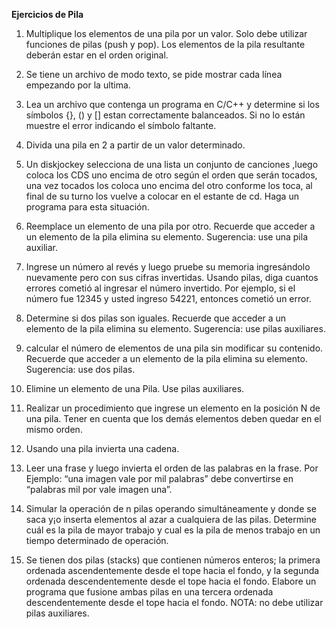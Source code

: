 **Ejercicios de Pila**

1) Multiplique los elementos de una pila por un valor. Solo debe utilizar funciones de pilas 
(push y pop). Los elementos de la pila resultante deberán estar en el orden original.

2) Se tiene un archivo de modo texto, se pide mostrar cada línea empezando por la ultima.

3) Lea un archivo que contenga un programa en C/C++ y determine si los símbolos {}, () y [] estan
correctamente balanceados. Si no lo están muestre el error indicando el símbolo faltante.

4) Divida una pila en 2 a partir de un valor determinado.

5) Un diskjockey selecciona de una lista un conjunto de canciones ,luego coloca los CDS uno
encima de otro según el orden que serán tocados, una vez tocados los coloca uno encima del otro
conforme los toca, al final de su turno los vuelve a colocar en el estante de cd. Haga un programa
para esta situación.

6) Reemplace un elemento de una pila por otro. Recuerde que acceder a un elemento de la pila
elimina su elemento. Sugerencia: use una pila auxiliar.

7) Ingrese un número al revés y luego pruebe su memoria ingresándolo nuevamente pero con sus
cifras invertidas. Usando pilas, diga cuantos errores cometió al ingresar el número invertido. Por
ejemplo, si el número fue 12345 y usted ingreso 54221, entonces cometió un error.

8) Determine si dos pilas son iguales. Recuerde que acceder a un elemento de la pila elimina su
elemento. Sugerencia: use pilas auxiliares.

9) calcular el número de elementos de una pila sin modificar su contenido. Recuerde que acceder
a un elemento de la pila elimina su elemento. Sugerencia: use dos pilas.

10) Elimine un elemento de una Pila. Use pilas auxiliares.

11) Realizar un procedimiento que ingrese un elemento en la posición N de una pila. Tener en
cuenta que los demás elementos deben quedar en el mismo orden.

12) Usando una pila invierta una cadena.

13) Leer una frase y luego invierta el orden de las palabras en la frase. Por Ejemplo: “una imagen
vale por mil palabras” debe convertirse en “palabras mil por vale imagen una”.

14) Simular la operación de n pilas operando simultáneamente y donde se saca y¡o inserta
elementos al azar a cualquiera de las pilas. Determine cuál es la pila de mayor trabajo y cual es la
pila de menos trabajo en un tiempo determinado de operación.

15) Se tienen dos pilas (stacks) que contienen números enteros; la primera ordenada
ascendentemente desde el tope hacia el fondo, y la segunda ordenada descendentemente desde
el tope hacia el fondo. Elabore un programa que fusione ambas pilas en una tercera ordenada
descendentemente desde el tope hacia el fondo.
NOTA: no debe utilizar pilas auxiliares.